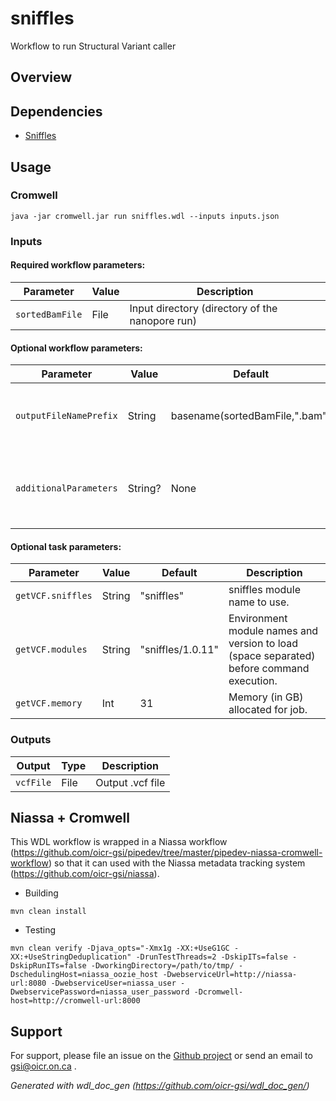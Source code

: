 # sniffles

Workflow to run Structural Variant caller

## Overview

## Dependencies

* [Sniffles](https://github.com/fritzsedlazeck/Sniffles)


## Usage

### Cromwell
```
java -jar cromwell.jar run sniffles.wdl --inputs inputs.json
```

### Inputs

#### Required workflow parameters:
Parameter|Value|Description
---|---|---
`sortedBamFile`|File|Input directory (directory of the nanopore run)


#### Optional workflow parameters:
Parameter|Value|Default|Description
---|---|---|---
`outputFileNamePrefix`|String|basename(sortedBamFile,".bam")|Variable used to set the outputfile name
`additionalParameters`|String?|None|Additional parameters to be added to the sniffles command


#### Optional task parameters:
Parameter|Value|Default|Description
---|---|---|---
`getVCF.sniffles`|String|"sniffles"|sniffles module name to use.
`getVCF.modules`|String|"sniffles/1.0.11"|Environment module names and version to load (space separated) before command execution.
`getVCF.memory`|Int|31|Memory (in GB) allocated for job.


### Outputs

Output | Type | Description
---|---|---
`vcfFile`|File|Output .vcf file


## Niassa + Cromwell

This WDL workflow is wrapped in a Niassa workflow (https://github.com/oicr-gsi/pipedev/tree/master/pipedev-niassa-cromwell-workflow) so that it can used with the Niassa metadata tracking system (https://github.com/oicr-gsi/niassa).

* Building
```
mvn clean install
```

* Testing
```
mvn clean verify -Djava_opts="-Xmx1g -XX:+UseG1GC -XX:+UseStringDeduplication" -DrunTestThreads=2 -DskipITs=false -DskipRunITs=false -DworkingDirectory=/path/to/tmp/ -DschedulingHost=niassa_oozie_host -DwebserviceUrl=http://niassa-url:8080 -DwebserviceUser=niassa_user -DwebservicePassword=niassa_user_password -Dcromwell-host=http://cromwell-url:8000
```

## Support

For support, please file an issue on the [Github project](https://github.com/oicr-gsi) or send an email to gsi@oicr.on.ca .

_Generated with wdl_doc_gen (https://github.com/oicr-gsi/wdl_doc_gen/)_
